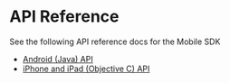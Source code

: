 # API Reference

See the following API reference docs for the Mobile SDK

* [Android (Java) API](http://cartodb.github.io/mobile-android-samples/)
* [iPhone and iPad (Objective C) API](http://cartodb.github.io/mobile-ios-samples/)
